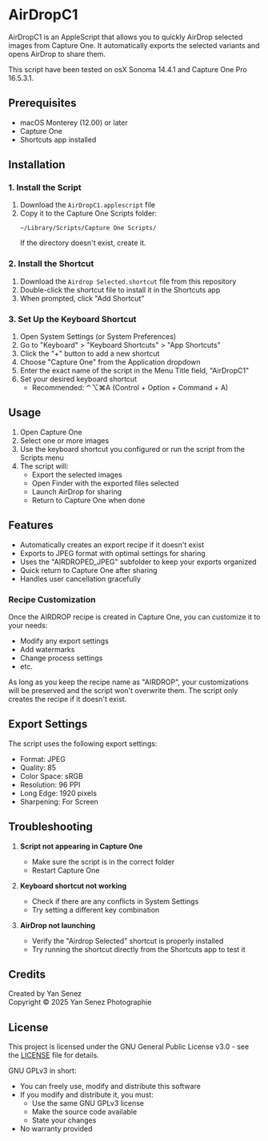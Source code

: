 # AirDropC1

AirDropC1 is an AppleScript that allows you to quickly AirDrop selected images from Capture One. It automatically exports the selected variants and opens AirDrop to share them.

This script have been tested on osX Sonoma 14.4.1 and Capture One Pro 16.5.3.1.

## Prerequisites

- macOS Monterey (12.00) or later
- Capture One
- Shortcuts app installed

## Installation

### 1. Install the Script

1. Download the `AirDropC1.applescript` file
2. Copy it to the Capture One Scripts folder:
   ```
   ~/Library/Scripts/Capture One Scripts/
   ```
   If the directory doesn't exist, create it.

### 2. Install the Shortcut

1. Download the `Airdrop Selected.shortcut` file from this repository
2. Double-click the shortcut file to install it in the Shortcuts app
3. When prompted, click "Add Shortcut"

### 3. Set Up the Keyboard Shortcut

1. Open System Settings (or System Preferences)
2. Go to "Keyboard" > "Keyboard Shortcuts" > "App Shortcuts"
3. Click the "+" button to add a new shortcut
4. Choose "Capture One" from the Application dropdown
5. Enter the exact name of the script in the Menu Title field, "AirDropC1"
6. Set your desired keyboard shortcut
   - Recommended: ⌃⌥⌘A (Control + Option + Command + A)

## Usage

1. Open Capture One
2. Select one or more images
3. Use the keyboard shortcut you configured or run the script from the Scripts menu
4. The script will:
   - Export the selected images
   - Open Finder with the exported files selected
   - Launch AirDrop for sharing
   - Return to Capture One when done

## Features

- Automatically creates an export recipe if it doesn't exist
- Exports to JPEG format with optimal settings for sharing
- Uses the "AIRDROPED_JPEG" subfolder to keep your exports organized
- Quick return to Capture One after sharing
- Handles user cancellation gracefully

### Recipe Customization

Once the AIRDROP recipe is created in Capture One, you can customize it to your needs:
- Modify any export settings
- Add watermarks
- Change process settings
- etc.

As long as you keep the recipe name as "AIRDROP", your customizations will be preserved and the script won't overwrite them. The script only creates the recipe if it doesn't exist.

## Export Settings

The script uses the following export settings:
- Format: JPEG
- Quality: 85
- Color Space: sRGB
- Resolution: 96 PPI
- Long Edge: 1920 pixels
- Sharpening: For Screen

## Troubleshooting

1. **Script not appearing in Capture One**
   - Make sure the script is in the correct folder
   - Restart Capture One

2. **Keyboard shortcut not working**
   - Check if there are any conflicts in System Settings
   - Try setting a different key combination

3. **AirDrop not launching**
   - Verify the "Airdrop Selected" shortcut is properly installed
   - Try running the shortcut directly from the Shortcuts app to test it

## Credits

Created by Yan Senez  
Copyright © 2025 Yan Senez Photographie

## License

This project is licensed under the GNU General Public License v3.0 - see the [LICENSE](LICENSE) file for details.

GNU GPLv3 in short:
- You can freely use, modify and distribute this software
- If you modify and distribute it, you must:
  - Use the same GNU GPLv3 license
  - Make the source code available
  - State your changes
- No warranty provided
